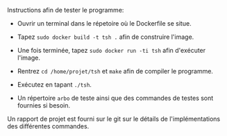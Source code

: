 Instructions afin de tester le programme:

- Ouvrir un terminal dans le répetoire où le Dockerfile se situe.

- Tapez `sudo docker build -t tsh .` afin de construire l'image.

- Une fois terminée, tapez `sudo docker run -ti tsh` afin d'exécuter l'image.

- Rentrez `cd /home/projet/tsh` et `make` afin de compiler le programme.

- Exécutez en tapant `./tsh`.

- Un répertoire `arbo` de teste ainsi que des commandes de testes sont fournies si besoin.


Un rapport de projet est fourni sur le git sur le détails de l'implémentations des différentes commandes.
